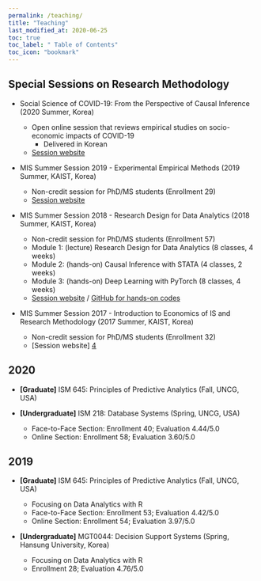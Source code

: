 ```yaml
---
permalink: /teaching/
title: "Teaching"
last_modified_at: 2020-06-25
toc: true
toc_label: " Table of Contents"
toc_icon: "bookmark"
---
```


## Special Sessions on Research Methodology
* Social Science of COVID-19: From the Perspective of Causal Inference (2020 Summer, Korea)
	* Open online session that reviews empirical studies on socio-economic impacts of COVID-19
		* Delivered in Korean
	* [Session website][5]

* MIS Summer Session 2019 - Experimental Empirical Methods (2019 Summer, KAIST, Korea)
	* Non-credit session for PhD/MS students (Enrollment 29)
	* [Session website][1]

* MIS Summer Session 2018 - Research Design for Data Analytics (2018 Summer, KAIST, Korea)
	* Non-credit session for PhD/MS students (Enrollment 57)
	* Module 1: (lecture) Research Design for Data Analytics (8 classes, 4 weeks)
	* Module 2: (hands-on) Causal Inference with STATA (4 classes, 2 weeks)
	* Module 3: (hands-on) Deep Learning with PyTorch (8 classes, 4 weeks)
	* [Session website][2] / [GitHub for hands-on codes][3]

* MIS Summer Session 2017 - Introduction to Economics of IS and Research Methodology (2017 Summer, KAIST, Korea)
	* Non-credit session for PhD/MS students (Enrollment 32)
	* [Session website] [4]


## 2020
* **[Graduate]** ISM 645: Principles of Predictive Analytics (Fall, UNCG, USA)

* **[Undergraduate]** ISM 218: Database Systems (Spring, UNCG, USA)
	* Face-to-Face Section: Enrollment 40; Evaluation 4.44/5.0
	* Online Section: Enrollment 58; Evaluation 3.60/5.0


## 2019
* **[Graduate]** ISM 645: Principles of Predictive Analytics (Fall, UNCG, USA)
	* Focusing on Data Analytics with R
	* Face-to-Face Section: Enrollment 53; Evaluation 4.42/5.0
	* Online Section: Enrollment 54; Evaluation 3.97/5.0

* **[Undergraduate]** MGT0044: Decision Support Systems (Spring, Hansung University, Korea)
	* Focusing on Data Analytics with R
	* Enrollment 28; Evaluation 4.76/5.0


[1]: https://sites.google.com/view/kaist-mis-session2019
[2]: https://sites.google.com/view/kaist-mis-session2018
[3]: https://github.com/jiyong-park/kaist-summer-session2018
[4]: https://sites.google.com/view/kaist-mis-session2017
[5]: https://sites.google.com/view/social-science-of-covid-19